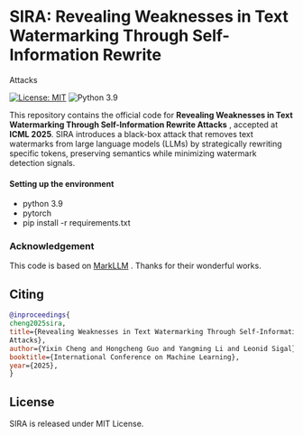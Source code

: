 # SIRA: Revealing Weaknesses in Text Watermarking Through Self-Information Rewrite
Attacks

[![License: MIT](https://img.shields.io/badge/License-MIT-yellow.svg)](https://opensource.org/licenses/MIT)
![Python 3.9](https://img.shields.io/badge/python-3.9-green.svg)

This repository contains the official code for **Revealing Weaknesses in Text Watermarking Through Self-Information Rewrite
Attacks** , accepted at **ICML 2025**. SIRA introduces a  black-box attack that removes text watermarks from large language models (LLMs) by strategically rewriting specific tokens, preserving semantics while minimizing watermark detection signals.

#### Setting up the environment

- python 3.9
- pytorch
- pip install -r requirements.txt

### Acknowledgement
This code is based on [MarkLLM](https://github.com/THU-BPM/MarkLLM) . Thanks for their wonderful works.

## Citing

```bibtex
@inproceedings{
cheng2025sira,
title={Revealing Weaknesses in Text Watermarking Through Self-Information Rewrite
Attacks},
author={Yixin Cheng and Hongcheng Guo and Yangming Li and Leonid Sigal},
booktitle={International Conference on Machine Learning},
year={2025},
}
```

## License

SIRA is released under MIT License.

